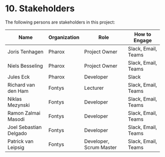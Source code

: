 # 10. Stakeholders

The following persons are stakeholders in this project:

| Name                   | Organization | Role                    | How to Engage       |
|------------------------|--------------|-------------------------|---------------------|
| Joris Tenhagen         | Pharox       | Project Owner           | Slack, Email, Teams |
| Niels Besseling        | Pharox       | Project Owner           | Slack, Email, Teams |
| Jules Eck              | Pharox       | Developer               | Slack               |
| Richard van den Ham    | Fontys       | Lecturer                | Slack, Email, Teams |
| Niklas Mezynski        | Fontys       | Developer               | Slack, Email, Teams |
| Ramon Zalmai Masodi    | Fontys       | Developer               | Slack, Email, Teams |
| Joel Sebastian Delgado | Fontys       | Developer               | Slack, Email, Teams |
| Patrick van Leipsig    | Fontys       | Developer, Scrum Master | Slack, Email, Teams |
